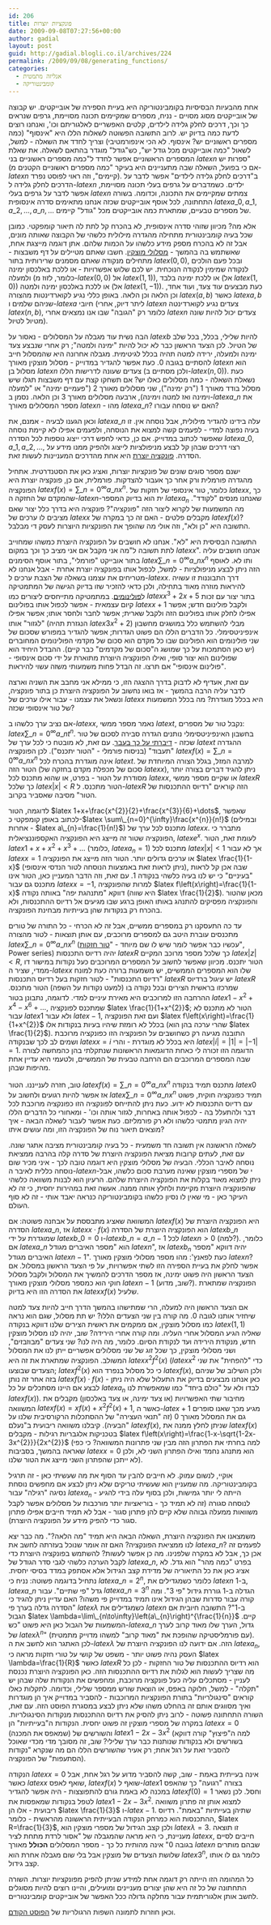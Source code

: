 ```yaml
---
id: 206
title: פונקציות יוצרות
date: 2009-09-08T07:27:56+00:00
author: gadial
layout: post
guid: http://gadial.blogli.co.il/archives/224
permalink: /2009/09/08/generating_functions/
categories:
  - אנליזה מתמטית
  - קומבינטוריקה
---
```

אחת מהבעיות הבסיסיות בקומבינטוריקה היא בעיית הספירה של אובייקטים. יש קבוצה של אובייקטים מסוג מסויים - נניח, מספרים שמקיימים תכונה מסויימת, גרפים שנראים כך וכך, דרכים לחלק גלידה לילדים, קלטים האפשריים לאלגוריתם וכו', ואנחנו רוצים לדעת כמה בדיוק יש. לרוב התשובה הפשוטה לשאלות הללו היא "אינסוף" (כמה מספרים ראשוניים יש? אינסוף. לא הכי אינפורמטיבי) וצריך לחדד את השאלה - למשל, לשאול "כמה אובייקטים מכל גודל יש", כש"גודל" מוגדר בהתאם לשאלה. את שאלת המספרים הראשוניים אפשר לחדד ל"כמה מספרים ראשוניים בני $latex n$ ספרות יש" (אם כי בפועל, השאלה שבה מתעניינים היא בעיקר "כמה מספרים ראשוניים הקטנים מ-$latex n$ קיימים", וזה ראוי לפוסט נפרד). ב"דרכים לחלק גלידה לילדים" אפשר לדבר על הדרכים לחלק גלידה ל-$latex n$ ילדים. כשמדברים על גרפים בעלי תכונה מסויימת, אפשר לדבר על גרפים בעלי $latex n$ צמתים שמקיימים את התכונה, וכדומה. בשורה התחתונה, לכל אוסף אובייקטים שכזה אנחנו מתאימים סדרה אינסופית $latex a\_{0},a\_{1},a\_{2},\dots,a\_{n},\dots$ של מספרים טבעיים, שמתארת כמה אובייקטים מכל "גודל" קיימים.

אלא מה? מכיוון שזוהי סדרה אינסופית, לא בהכרח קל לתת לה תיאור קומפקטי. כמובן שכל בעיה קומבינטורית מתחילה מהגדרה מילולית כלשהי של הקבוצה שאותה מונים, אבל זה לא בהכרח מספק מידע כלשהו על הכמות שלהם. אתן דוגמה מייצגת אחת, שאשתמש בה בהמשך - [מסלולי מוצקין](http://en.wikipedia.org/wiki/Motzkin_number). חשבו שאתם מטיילים על דף משבצות - מתחילים מנקודה שאתם מסמנים שרירותית בתור $latex \left(0,0\right)$, ובכל פעם הולכים לנקודה שמימין לנקודה הנוכחית. יש לכם שלוש אפשרויות - או ללכת באלכסון ימינה ולמעלה (כלומר, לזוז מ-$latex \left(0,0\right)$ אל $latex \left(1,1\right)$), או ללכת ימינה בלבד (אל $latex \left(1,0\right)$) או ללכת באלכסון ימינה ולמטה (אל $latex \left(1,-1\right)$). כעת מבצעים עוד צעד, ועוד אחד, וכן הלאה וכן הלאה. באופן כללי נגיע לקוארדינטות מהצורה $latex \left(a,b\right)$ כאשר $latex a,b$ שניהם שלמים ו-$latex a$ חיובי (ליתר דיוק, אחרי $latex n$ צעדים נגיע לקוארדינטה $latex \left(n,b\right)$, כלומר רק "הגובה" שבו אנו נמצאים אחרי $latex n$ צעדים יכול להיות שונה מטיול לטיול).

הבה נשית עוד מגבלה על המסלולים - נאסור על $latex b$ להיות שלילי, בכלל, בכל שלב של הטיול. לכן הצעד הראשון כבר לא יכול להיות "ימינה ולמטה"; רק אחרי שנבצע צעד ימינה ולמעלה, ירידה למטה תהיה בכלל לגיטימית. מגבלה אחרונה היא שהמסלול חייב להסתיים בגובה 0. כעת אפשר להגדיר במדוייק - מסלול מוצקין מאורך $latex n$ הוא מסלול בן $latex n$ צעדים שעונה לדרישות הללו (ולכן מסתיים ב-$latex \left(n,0\right)$). כעת נשאלת השאלה - כמה מסלולים כאלו יש? אם תשחקו קצת עם דף משבצות תגלו שיש מסלול בודד מאורך 1 ("רק ימינה"), שני מסלולים מאורך 2 ("פעמיים ימינה" או "למעלה וימינה ואז למטה וימינה), ארבעה מסלולים מאורך 3 וכן הלאה. נסמן ב-$latex a\_{n}$ את מספר המסלולים מאורך $latex n$ - מהו $latex a\_{n}$? האם יש נוסחה עבורו?

וכאן הגענו לבעיה - אמנם, את $latex a\_{n}$ עלה בידינו להגדיר מילולית, אבל נוסחה אין. זו בעיה נפוצה למדי - לפעמים קשה למצוא את הנוסחה, ולפעמים אפילו לא קיימת נוסחה שאפשר לכתוב במדוייק. אם כן, כדאי לחפש דרכי ייצוג נוספות לכל הסדרה $latex a\_{0},a\_{1},a\_{2},\dots$, רצוי דרכים שבהן קל לבצע מניפולציות לייצוג ולהפיק ממנו מידע על הסדרה. [פונקציה יוצרת](http://he.wikipedia.org/wiki/%D7%A4%D7%95%D7%A0%D7%A7%D7%A6%D7%99%D7%94_%D7%99%D7%95%D7%A6%D7%A8%D7%AA) היא אחת מהדרכים המעניינות לעשות זאת.

ישנם מספר סוגים שונים של פונקציות יוצרות, ואציג כאן את הסטנדרטית. אתחיל מהגדרה פורמלית ורק אחר כך אעבור להצדקות. פורמלית, אם כן, פונקציה יוצרת היא הפונקציה $latex f\left(x\right)=\sum\_{n=0}^{\infty}a\_{n}x^{n}$. כלומר, טור אינסופי של חזקות של $latex x$, כך שהמקדם של החזקה ה-$latex n$-ית הוא בדיוק המספר $latex a_{n}$ שאנחנו מנסים "לקודד". מה המשמעות של לקרוא ליצור הזה "פונקציה"? פונקציה היא בדרך כלל יצור שאם מציבים לו ערכים של $latex x$ מקבלים פלטים - האם זה כך במקרה של $latex f\left(x\right)$? התשובה היא "כן ולא", וזה אולי מה שהופך את הפונקציות היוצרות לעסק די מבלבל.

התשובה הבסיסית היא "לא". אנחנו לא חושבים על הפונקציה היוצרת כמשהו שמחוייב לתת תשובה ל"מה אני מקבל אם אני מציב כך וכך במקום $latex x$". אנחנו חושבים עליה בתור אובייקט "פורמלי", בתור אוסף הסימנים $latex \sum\_{n=0}^{\infty}a\_{n}x^{n}$ ותו לא. לאוסף הזה ניתן לבצע מניפולציות - למשל, לכפול אותו בפונקציה יוצרת אחרת - אבל אנחנו לא מטריחים את עצמנו בשאלה של הצבת ערכים ל-$latex x$. דרך התבוננות זו עשויה להיראות מוזרה מאוד בתחילה, ולכן כדאי להזכיר שזו בדיוק הגישה של המתמטיקה ל[פולינומים](http://he.wikipedia.org/wiki/%D7%A4%D7%95%D7%9C%D7%99%D7%A0%D7%95%D7%9D). במתמטיקה מתייחסים ליצורים כמו $latex x^{3}+2x+5$ בתור יצור עם זכות קיום עצמאית - אפשר לכפול אותו בפולינום $latex x+1$ ולקבל פולינום חדש; אפשר אפילו לחלק אותו בפולינום הזה ולקבל שארית; אפשר לחבר ולחסר אותו; אפשר אפילו "לגזור" אותו (הנגזרת תהיה $latex 3x^2+2$) מבלי להשתמש כלל במושגים מחשבון אינפיניטסימלי. כל הדברים הללו הם פשוט הגדרות; אפשר להגדיר במפורש שסכום של שני פולינומים הוא הפולינום שבו כל מקדם הוא סכום של מקדמי הפולינומים המחוברים (יש כאן הסתמכות על כך שמושג ה"סכום של מקדמים" כבר קיים). ההבדל היחיד הוא שפולינום הוא יצור סופי, ואילו הפונקציה היוצרת מתוארת על ידי סכום אינסופי - "פולינום אינסופי" אם תרצו. זה הבדל פחות משמעותי משזה עשוי להיראות.

עם זאת, אעדיף לא לדבוק בדרך ההצגה הזו, כי ממילא אני מחבב את השניה וארצה לדבר עליה הרבה בהמשך - אז בואו נחשוב על הפונקציה היוצרת כן בתור פונקציה, ונשאל את עצמנו - עבור אילו ערכים של $latex x$ היא בכלל מוגדרת? מה בכלל המשמעות של טור אינסופי שכזה?

אם נציב ערך כלשהו ב-$latex x$, נאמר מספר ממשי $latex t$, נקבל טור של מספרים: $latex \sum\_{n=0}^{\infty}a\_{n}t^{n}$. בחשבון האינפיניטסימלי נותנים הגדרה סבירה לסכום של טור שכזה - [דיברתי על כך בעבר](http://www.gadial.net/?p=134). עם זאת, לא מובטח כי לכל ערך של $latex t$ ההגדרה "תעבוד" (בניסוח פורמלי - "הטור יתכנס"). לכן הפונקציה $latex f\left(x\right)=\sum\_{n=0}^{\infty}a\_{n}x^{n}$ אינה מוגדרת בהכרח לכל $latex t$. למרבה המזל, בגלל הצורה המיוחדת של הטור הזה (סכום של מכפלת מקדם בחזקה של $latex x$), ניתן להגיד דברים בצורה יותר מסודרת על הטור - בפרט, או שהוא מתכנס לכל $latex x$, או שקיים מספר ממשי $latex R$ כך שלכל $latex \left|x\right|<R$ הטור מתכנס. ל-$latex R$ הזה קוראים "רדיוס ההתכנסות של הטור" מסיבה שאסביר בקרוב.

לדוגמה, הטור $latex 1+x+\frac{x^{2}}{2}+\frac{x^{3}}{6}+\dots$, שאפשר לכתוב באופן קומפקטי כ-$latex \sum\_{n=0}^{\infty}\frac{x^{n}}{n!}$ (ובמילים אחרות - $latex a\_{n}=\frac{1}{n!}$) מתכנס לכל ערך של $latex x$. מתברר כי הפונקציה שטור זה מייצג היא הפונקציה האקספוננציאלית, $latex e^{x}$. לעומת זאת, הטור $latex 1+x+x^{2}+x^{3}+\dots$ (כלומר, $latex a_{n}=1$) מתכנס לכל $latex \left|x\right|<1$ אך לא עבור $latex x=1$ או ערכים גדולים יותר. הטור הזה מייצג את הפונקציה $latex \frac{1}{1-x}$ (ניתן לראות זאת באמצעות הנוסחה לטור הנדסי אינסופי), שבה אכן קל לראות "בעיניים" כי יש לנו בעיה כלשהי בנקודה 1. עם זאת, וזה הדבר המעניין כאן, הטור אינו מתכנס גם עבור $latex x=-1$, למרות שהפונקציה $latex f\left(x\right)=\frac{1}{1-x}$ דווקא "מתנהגת יפה" באותה נקודה (היא שווה $latex \frac{1}{2}$). מכאן שהטור והפונקציה מפסיקים להתנהג באותו האופן ברגע שבו מגיעים אל רדיוס ההתכנסות, ולא בהכרח רק בנקודות שהן בעייתיות מבחינת הפונקציה.

עד כה התעסקנו רק במספרים ממשיים, אבל זה לא הכרחי - כל התורה של טורים מתכנסים עוברת היטב גם למספרים מרוכבים, עם אותן תוצאות - לטור מהצורה $latex \sum\_{n=0}^{\infty}a\_{n}x^{n}$ (עכשיו כבר אפשר לומר שיש לו שם מיוחד - "[טור חזקות](http://he.wikipedia.org/wiki/%D7%98%D7%95%D7%A8_%D7%97%D7%96%D7%A7%D7%95%D7%AA)", Power series) יהיה רדיוס התכנסות $latex R$ כך שלכל מספר מרוכב המקיים $latex \left|z\right|<R$, הטור יתכנס. מכיוון שאפשר לחשוב על המספרים המרוכבים כעל נקודות במישור דו ממדי, שציר ה-$latex x$ שלו הוא המספרים הממשיים, יש משמעות ברורה כעת למונח "רדיוס התכנסות" - לטור חזקות בעל רדיוס התכנסות $latex R$ יש עיגול ברדיוס $latex R$ שמרכזו בראשית הצירים ובכל נקודה בו (למעט נקודות על השפה) הטור מתכנס. ההרחבה הזו למרוכבים היא מאירת עיניים למדי. לדוגמה, נתבונן בטור $latex 1-x^{2}+x^{4}-x^{6}+\dots$, שמתכנס לפונקציה $latex \frac{1}{1+x^{2}}$; הטור לא מתכנס לא עבור $latex 1$ ולא עבור $latex -1$, ועם זאת הפונקציה $latex f\left(x\right)=\frac{1}{1+x^{2}}$ בכלל לא רומזת שיהיו בעיות בנקודות אלו (שהרי ערכה בהן הוא $latex \frac{1}{2}$). התובנה מגיעה רק כשחושבים על הפונקציה הזו כפונקציה מרוכבת ושמים לב לכך שבנקודה $latex x=i$ היא בכלל לא מוגדרת - והרי $latex \left|i\right|=\left|1\right|=\left|-1\right|=1$. הדוגמה הזו זכורה לי כאחת הדוגמאות הראשונות שנתקלתי בהן כהמחשה לצורה שבה המספרים המרוכבים הם הרחבה טבעית של הממשיים, ולטעמי היא עדיין אחת מהיפות שבהן.

טוב, חזרה לענייננו. הטור $latex f\left(x\right)=\sum\_{n=0}^{\infty}a\_{n}x^{n}$ מתכנס תמיד בנקודה $latex 0$ אז אפשר להיות רגועים ולחשוב על $latex \sum\_{n=0}^{\infty}a\_{n}x^{n}$ תמיד כפונקציה חוקית, פשוט עם רדיוס התכנסות לא ידוע. כעת ניתן להתייחס לפונקציה הזו כפונקציה מרוכבת לכל דבר ולהתעלל בה - לכפול אותה באחרות, לגזור אותה וכו' - ומאחורי כל הדברים הללו יהיה הגיון מתמטי כלשהו ולא רק פורמליזם. כעת אפשר לעבור לשאלה הבאה - איך מוצאים תיאור נוח של הפונקציה הזו, ומה עושים איתו?

לשאלה הראשונה אין תשובה חד משמעית - כל בעיה קומבינטורית מציבה אתגר שונה. עם זאת, לעתים קרובות מציאת הפונקציה היוצרת של סדרה קלה בהרבה ממציאת נוסחה לאיבר הכללי. הבעיה של מסלולי מוצקין היא דוגמה טובה לכך - איני מכיר שום נוסחה כללית לאיבר ה-$latex n$-י של מספרי מוצקין שאינה מערבת סכום כלשהו, אבל ניתן למצוא מאוד בקלות את הפונקציה היוצרת שלהם. הרעיון הוא לבנות משוואה כלשהי שהפונקציה היוצרת מקיימת ולחלץ אותה ממנה. אעשה זאת במהירות יחסית, כי זה לא העיקר כאן - מי שאין לו נסיון כלשהו בקומבינטוריקה כנראה יאבד אותי - זה לא סוף העולם.

המשוואה שאציג מתבססת על אבחנה פשוטה: אם $latex f\left(x\right)$ היא הפונקציה היוצרת של הסדרה $latex a\_{n}$, אז $latex x\cdot f\left(x\right)$ הוא הפונקציה היוצרת של הסדרה $latex b\_{n}$ שמוגדרת על ידי $latex b\_{0}=0$ ו-$latex b\_{n}=a\_{n-1}$ לכל $latex n>0$ (למה?). כלומר, אם $latex a\_{n}$ הוא "מספר האיברים מגודל $latex n$", אז $latex b_{n}$ יהיה דווקא "מספר האיברים מגודל $latex n-1$". כעת לפאנץ': מהו מספר מסלולי מוצקין מאורך $latex n$? אפשר לחלק את בעיית הספירה הזו לשתי אפשרויות, על פי הצעד הראשון במסלול. אם הצעד הראשון היה פשוט ימינה, אז מספר הדרכים להמשיך את המסלול ולקבל מסלול חוקי הוא כמספר מסלולי מוצקין מאורך $latex n-1$ (שוב, מדוע?). הפונקציה שמתארת את הסדרה הזו היא בדיוק $latex xf\left(x\right)$ שלעיל.

אם הצעד הראשון היה למעלה, הרי שמתישהו בהמשך הדרך חייב להיות צעד למטה שיחזיר אותנו לגובה 0. מה קורה בין שני הצעדים הללו? יש תת מסלול, שגם הוא נראה כמו מסלול מוצקין, אם ממקמים את ראשית הצירים שלנו דווקא בנקודה $latex \left(1,1\right)$ שאליה הגיע המסלול אחרי העליה. ומה קורה אחרי הירידה? שוב, יהיה לנו מסלול מוצקין חדש, מנקודת הירידה ועד לנקודת הסיום. כלומר, מה היה לנו? שני צעדים "מבוזבזים", ושני מסלולי מוצקין, כך שכל זוג של שני מסלולים אפשריים ייתן לנו את המסלול המשולב. הפונקציה שמתארת את זה היא $latex x^{2}f^{2}\left(x\right)$ ($latex x^{2}$ כדי "להפחית" את שני הצעדים שבוצעו; $latex f^{2}\left(x\right)$ כי כל מסלול בנפרד הוא $latex f\left(x\right)$, ולכן השילוב של שניהם בזה אחר זה נותן $latex f\left(x\right)\cdot f\left(x\right)$ - כאן אנחנו מבצעים בדיוק את התעלול שלא היה ניתן לבצע אם היינו מסתכלים על כל $latex a_{n}$ לבדו ולא על "כולם ביחד" כמו שמאפשרת לנו $latex f\left(x\right)$). מחיבור שתי האפשרויות (או צעד ימינה, או צעד באלכסון) מקבלים את המשוואה $latex f\left(x\right)=xf\left(x\right)+x^{2}f^{2}\left(x\right)+1$, כאשר ה-$latex +1$ מגיע מכך שאנו סופרים גם את המסלול מאורך 0 (זה "תנאי העצירה" של ההסתכלות הרקורסיבית שלנו על הבעיה). קיבלנו משוואה ריבועית ב"נעלם" $latex f\left(x\right)$, שניתן לחלץ ממנה את $latex f\left(x\right)$ בטכניקות אלגבריות רגילות - מקבלים $latex f\left(x\right)=\frac{1-x-\sqrt{1-2x-3x^{2}}}{2x^{2}}$ (למה בחרתי את הפתרון הזה מבין שני פתרונות המשוואה? כי כפי שאראה בהמשך, בסביבות $latex x=0$ הוא מתנהג נחמד ואילו הפתרון השני לא, ולכן לא ייתכן שהפתרון השני מייצג את הטור שלנו).

אוקיי, לנשום עמוק. לא חייבים להבין עד הסוף את מה שעשיתי כאן - זה תרגיל בקומבינטוריקה. מה שמעניין הוא שעשיתי טריקים שלא ניתן לבצע אם מחפשים נוסחת נסיגה "רגילה" עבור $latex a_{n}$ - הייתה לי יותר גמישות, ולכן בסוף עלה בידי להגיע לנוסחה סגורה (זה לא תמיד כך - בוריאציות יותר מורכבות על מסלולים אפשר לקבל משוואות ממעלה גבוהה שלא קיים להן פתרון סגור - אבל לא תמיד חייבים אפילו פתרון סגור כדי להפיק מידע על הפונקציה היוצרת).

משמצאנו את הפונקציה היוצרת, השאלה הבאה היא תמיד "מה הלאה?". מה כבר יצא לנו ממציאת הפונקציה? האם זה אומר שנוכל בעזרתה לחשב את $latex a\_{n}$? לפעמים זה אכן כך, אבל לא במקרה שלפנינו. מה כן אפשר לעשות? להשתמש בפונקציה היוצרת כדי לקבל הערכה כלשהי לגבי סדר הגודל של $latex a\_{n}$, בפרט "כמה מהר" הוא גדל. לא אציג כאן את כל התיאוריה של מדידת קצב הגידול אלא אסתפק במדד בסיסי יחסית. נתחיל בדוגמה פשוטה: נניח כי $latex a\_{n}=2^{n}$, כלומר כשמגדילים את $latex n$ ב-1, $latex a\_{n}$ גדל "פי שתיים". עבור $latex a\_{n}=3^{n}$ הגדלה ב-1 גוררת גידול "פי 3". ומה קורה עבור סדרות שבהן הגידול אינו תמיד במדוייק פי משהו? האם עדיין ניתן להגיד כי "הסדרה גדלה בערך פי $latex \lambda$ כשמגדילים את $latex n$ ב-1"? התשובה חיובית אם הגבול $latex \lambda=\lim\_{n\to\infty}\left(a\_{n}\right)^{\frac{1}{n}}$ קיים. המשמעות של הגבול כאן היא פשוט "כש-$latex a\_{n}$ גדול, הערך שלו מאוד קרוב לערך של $latex \lambda^{n}$" (עם פורמליסטיקה שהופכת את "מאוד קרוב" למשהו מדוייק מתמטית). לכן האתגר הוא לחשב את ה-$latex \lambda$ הזה. אם ידועה לנו הפונקציה היוצרת של $latex a_{n}$, העסק נהיה פשוט יותר - משפט של קושי על טורי חזקות מראה כי $latex \lambda=\frac{1}{R}$ כאשר $latex R$ הוא רדיוס ההתכנסות של טור החזקות - לכן כל מה שצריך לעשות הוא לגלות את רדיוס ההתכנסות הזה. כאן הפונקציה היוצרת נכנסת לעניין - מסתכלים עליה כעל פונקציה מרוכבת, ומחפשים את הנקודות שלה שבהן יש "תקלה" - למשל, חלוקה באפס, או הוצאת שורש ממספר שלילי, וכדומה. לתקלות כאלו קוראים "סינגולריות" בתורת הפונקציות המרוכבות - להסביר במדוייק איך הן מוגדרות ואיך מסווגים אותם זה בהחלט משהו שלא ניתן לבצע במסגרת הפוסט הזה. עם זאת, השורה התחתונה פשוטה - לרוב ניתן להסיק את רדיוס ההתכנסות מנקודות הסינגולריות. במקרה של מספרי מוצקין זה פשוט יחסית. הנקודות ה"בעייתיות" הן $latex x=0$ (שמאפס את המכנה) והשורשים של $latex 1-2x-3x^{2}$ (למה ה"פיצוץ" קורה דווקא בשורשים ולא בנקודות שנותנות כבר ערך שלילי? שוב, זה מסובך מדי מכדי שאוכל להסביר זאת על רגל אחת; רק אעיר שהשורשים הללו הם מה שנקרא "נקודות הסתעפות" של הפונקציה).

הנקודה $latex x=0$ אינה בעייתית באמת - שוב, קשה להסביר מדוע על רגל אחת, אבל כאשר $latex x$ שואף לאפס, $latex f\left(x\right)$ שואף ל-$latex 1$ בצורה "רגועה" כך שהאפס במכנה לא באמת גורם להתפוצצות - היה אפשר להגדיר $latex f\left(0\right)=1$ וחסל. לכן נשאר לטפל בנקודות שמאפסות את $latex 1-2x-3x^{2}$. למצוא אותן זה פתרון משוואה ריבועית - אלו הן $latex \frac{1}{3}$ ו-$latex -1$. שתיהן בעייתיות "באמת". רדיוס ההתכנסות הוא כמרחק הנקודה הבעייתית הראשונה מהראשית - כלומר, $latex R=\frac{1}{3}$, ולכן קצב הגידול של מספרי מוצקין הוא $latex \lambda=3$. זו תוצאה מעניינת, כי היא מראה שהמגבלה של "אסור לרדת מתחת לציר $latex x$, חייבים לסיים בגובה 0" אינה מהותית כל כך - מספר המסלולים **הכולל** מאורך $latex n$ שבהם מותרים שלושת הצעדים של מוצקין אבל בלי שום מגבלה אחרת הוא $latex 3^{n}$, כלומר גם לו אותו קצב גידול.

כל המהומה הזו הייתה רק דוגמה אחת למידע שניתן להפיק מפונקציות יוצרות. השורה התחתונה של כל זה היא שהן יצורים מעניינים ומועילים, והיינו רוצים להיות מסוגלים לחשב אותן אלגוריתמית עבור מחלקה גדולה ככל האפשר של אובייקטים קומבינטוריים.

וכאן חוזרות לתמונה השפות הרגולריות של [הפוסט הקודם](http://www.gadial.net/?p=204).